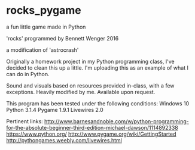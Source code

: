 # rocks_pygame
a fun little game made in Python

'rocks'
programmed by Bennett Wenger
2016

a modification of 'astrocrash'

Originally a homework project in my Python programming class,
I've decided to clean this up a little.
I'm uploading this as an example of what I can do in Python.

Sound and visuals based on resources provided in-class,
with a few exceptions.
Heavily modified by me.
Available upon request.

This program has been tested under the following conditions:
Windows 10
Python 3.1.4
Pygame 1.9.1
Livewires 2.0

Pertinent links:
http://www.barnesandnoble.com/w/python-programming-for-the-absolute-beginner-third-edition-michael-dawson/1114892338
https://www.python.org/
http://www.pygame.org/wiki/GettingStarted
http://pythongames.weebly.com/livewires.html

